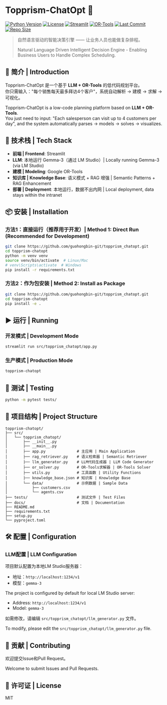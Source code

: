# Topprism-ChatOpt 🎯

[![Python Version](https://img.shields.io/badge/python-3.8%2B-blue)](https://www.python.org/downloads/)
[![License](https://img.shields.io/badge/license-MIT-green)](https://github.com/guohongbin-git/topprism_chatopt/blob/main/LICENSE)
[![Streamlit](https://img.shields.io/badge/streamlit-1.37.0-red)](https://streamlit.io/)
[![OR-Tools](https://img.shields.io/badge/OR--Tools-9.10.4067-orange)](https://developers.google.com/optimization)
[![Last Commit](https://img.shields.io/github/last-commit/guohongbin-git/topprism_chatopt)](https://github.com/guohongbin-git/topprism_chatopt/commits/main)
[![Repo Size](https://img.shields.io/github/repo-size/guohongbin-git/topprism_chatopt)](https://github.com/guohongbin-git/topprism_chatopt)

> 自然语言驱动的智能决策引擎 —— 让业务人员也能做复杂排程。
>
> Natural Language Driven Intelligent Decision Engine - Enabling Business Users to Handle Complex Scheduling.

## 🚀 简介 | Introduction

Topprism-ChatOpt 是一个基于 **LLM + OR-Tools** 的低代码规划平台。  
你只需输入："每个销售每天最多拜访4个客户"，系统自动解析 → 建模 → 求解 → 可视化。

Topprism-ChatOpt is a low-code planning platform based on **LLM + OR-Tools**.  
You just need to input: "Each salesperson can visit up to 4 customers per day", and the system automatically parses → models → solves → visualizes.

## 🔧 技术栈 | Tech Stack

- **前端 | Frontend**: Streamlit
- **LLM**: 本地运行 Gemma-3（通过 LM Studio）| Locally running Gemma-3 (via LM Studio)
- **建模 | Modeling**: Google OR-Tools
- **知识库 | Knowledge Base**: 语义模式 + RAG 增强 | Semantic Patterns + RAG Enhancement
- **部署 | Deployment**: 本地运行，数据不出内网 | Local deployment, data stays within the intranet

## 📦 安装 | Installation

### 方法1：直接运行（推荐用于开发）| Method 1: Direct Run (Recommended for Development)
```bash
git clone https://github.com/guohongbin-git/topprism_chatopt.git
cd topprism-chatopt
python -m venv venv
source venv/bin/activate  # Linux/Mac
# venv\Scripts\activate  # Windows
pip install -r requirements.txt
```

### 方法2：作为包安装 | Method 2: Install as Package
```bash
git clone https://github.com/guohongbin-git/topprism_chatopt.git
cd topprism-chatopt
pip install -e .
```

## ▶️ 运行 | Running

### 开发模式 | Development Mode
```bash
streamlit run src/topprism_chatopt/app.py
```

### 生产模式 | Production Mode
```bash
topprism-chatopt
```

## 🧪 测试 | Testing
```bash
python -m pytest tests/
```

## 📁 项目结构 | Project Structure
```
topprism-chatopt/
├── src/
│   └── topprism_chatopt/
│       ├── __init__.py
│       ├── __main__.py
│       ├── app.py              # 主应用 | Main Application
│       ├── rag_retriever.py    # 语义检索器 | Semantic Retriever
│       ├── llm_generator.py    # LLM代码生成器 | LLM Code Generator
│       ├── or_solver.py        # OR-Tools求解器 | OR-Tools Solver
│       ├── utils.py            # 工具函数 | Utility Functions
│       ├── knowledge_base.json # 知识库 | Knowledge Base
│       └── data/               # 示例数据 | Sample Data
│           ├── customers.csv
│           └── agents.csv
├── tests/                      # 测试文件 | Test Files
├── docs/                       # 文档 | Documentation
├── README.md
├── requirements.txt
├── setup.py
└── pyproject.toml
```

## 🛠️ 配置 | Configuration

### LLM配置 | LLM Configuration
项目默认配置为本地LM Studio服务器：
- 地址：`http://localhost:1234/v1`
- 模型：`gemma-3`

The project is configured by default for local LM Studio server:
- Address: `http://localhost:1234/v1`
- Model: `gemma-3`

如需修改，请编辑 `src/topprism_chatopt/llm_generator.py` 文件。

To modify, please edit the `src/topprism_chatopt/llm_generator.py` file.

## 🤝 贡献 | Contributing
欢迎提交Issue和Pull Request。

Welcome to submit Issues and Pull Requests.

## 📄 许可证 | License
MIT
